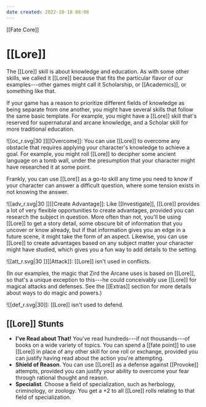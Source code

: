 ```yaml
---
date created: 2022-10-18 08:08
---
```


[[Fate Core]]

# [[Lore]]

The [[Lore]] skill is about knowledge and education. As with some other skills, we called it [[Lore]] because that fits the particular flavor of our examples---other games might call it Scholarship, or [[Academics]], or something like that.

If your game has a reason to prioritize different fields of knowledge as being separate from one another, you might have several skills that follow the same basic template. For example, you might have a [[Lore]] skill that's reserved for supernatural and arcane knowledge, and a Scholar skill for more traditional education.

![[oc_r.svg|30 ]][[Overcome]]: You can use [[Lore]] to overcome any obstacle that requires applying your character's knowledge to achieve a goal. For example, you might roll [[Lore]] to decipher some ancient language on a tomb wall, under the presumption that your character might have researched it at some point.

Frankly, you can use [[Lore]] as a go-to skill any time you need to know if your character can answer a difficult question, where some tension exists in not knowing the answer.

![[adv_r.svg|30 ]][[Create Advantage]]: Like [[Investigate]], [[Lore]] provides a lot of very flexible opportunities to create advantages, provided you can research the subject in question. More often than not, you'll be using [[Lore]] to get a story detail, some obscure bit of information that you uncover or know already, but if that information gives you an edge in a future scene, it might take the form of an aspect. Likewise, you can use [[Lore]] to create advantages based on any subject matter your character might have studied, which gives you a fun way to add details to the setting.

![[att_r.svg|30 ]][[Attack]]: [[Lore]] isn't used in conflicts.

(In our examples, the magic that Zird the Arcane uses is based on [[Lore]], so that's a unique exception to this---he could conceivably use [[Lore]] for magical attacks and defenses. See the [[Extras]] section for more details about ways to do magic and powers.)

![[def_r.svg|30]]: [[Lore]] isn't used to defend.

## [[Lore]] Stunts

- **I've Read about That!** You've read hundreds---if not thousands---of books on a wide variety of topics. You can spend a [[fate point]] to use [[Lore]] in place of any other skill for one roll or exchange, provided you can justify having read about the action you're attempting.
- **Shield of Reason**. You can use [[Lore]] as a defense against [[Provoke]] attempts, provided you can justify your ability to overcome your fear through rational thought and reason.
- **Specialist**. Choose a field of specialization, such as herbology, criminology, or zoology. You get a +2 to all [[Lore]] rolls relating to that field of specialization.
